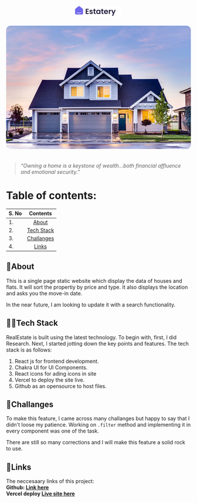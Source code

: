 <p align="center" >
<img src="./logo.png" style="background: transparent padding:4px 8px; border-radius:12px; margin:0px 0px 20px" >
<img src="./house2.jpg" style="background: transparent padding:4px 8px; border-radius:12px; margin:0px 0px 20px" >
</p>
<blockquote><i> “Owning a home is a keystone of wealth…both financial affluence and emotional security.”</i> </blockquote>

# Table of contents:

| S. No      | Contents | 
| :---        |    :----:   | 
| 1.      | [About](#about)        | 
| 2.   | [Tech Stack](#👩‍💻tech-stack)        | 
| 3.      | [Challanges](#challanges)        | 
| 4.   |  [Links](#🔗links)     | 

<a name="about"></a>
## 📑About
This is a single page static website which display the data of houses and flats. It will sort the propertiy by price and type. It also displays the location and asks you the move-in date. 

In the near future, I am looking to update it with a search functionality.

<a name="👩‍💻tech-stack"></a>
## 👩‍💻Tech Stack 
RealEstate is built using the latest technology. To begin with, first, I did Research. Next, I started jotting down the key points and features. The tech stack is as follows:

1. React js for frontend development.
2. Chakra UI for UI Components.
3. React icons for ading icons in site
4. Vercel to deploy the site live.
5. Github as an opensource to host files.

<a name="challanges"></a>
## 🧿Challanges 
To make this feature, I came across many challanges but happy to say that I didn't loose my patience. Working on <code>.filter</code> method and implementing it in every component was one of the task. 

There are still so many corrections and I will make this feature a solid rock to use. 

<a name="🔗links"></a>
## 🔗Links 
The neccesaary links of this project: <br>
<strong>Github: <a href="https://www.github.com/snehafarkya/Real-estate"> Link here</a> <br>
Vercel deploy <a href="https://real-estate-osme.vercel.app/"> Live site here</a> </strong>